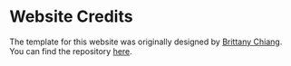 # Website Credits

The template for this website was originally designed by [Brittany Chiang](https://github.com/bchiang7). You can find the repository [here](https://github.com/bchiang7/bchiang7.github.io).
